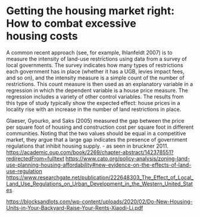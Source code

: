 # Getting the housing market right: How to combat excessive housing costs

A common recent approach (see, for example, Ihlanfeldt 2007) is to measure the intensity of land-use restrictions using data from a survey of local governments. The survey indicates how many types of restrictions each government has in place (whether it has a UGB, levies impact fees, and so on), and the intensity measure is a simple count of the number of restrictions. This count measure is then used as an explanatory variable in a regression in which the dependent variable is a house price measure. The regression includes a variety of other control variables. The results from this type of study typically show the expected effect: house prices in a locality rise with an increase in the number of land restrictions in place.

Glaeser, Gyourko, and Saks (2005) measured the gap between the price per square foot of housing and construction cost per square foot in different communities. Noting that the two values should be equal in a competitive market, they argue that a large gap indicates the presence of government regulations that inhibit housing supply. - as seen in bruckner 2011. 
https://academic.oup.com/book/2269/chapter-abstract/142378551?redirectedFrom=fulltext
https://www.cato.org/policy-analysis/zoning-land-use-planning-housing-affordability#new-evidence-on-the-effects-of-land-use-regulation 
https://www.researchgate.net/publication/222648303_The_Effect_of_Local_Land_Use_Regulations_on_Urban_Development_in_the_Western_United_States


https://blocksandlots.com/wp-content/uploads/2020/02/Do-New-Housing-Units-in-Your-Backyard-Raise-Your-Rents-Xiaodi-Li.pdf
